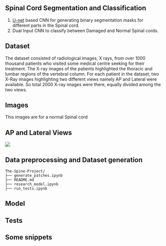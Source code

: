 ## Spinal Cord Segmentation and Classification
1. [U-net](https://arxiv.org/abs/1505.04597) based CNN for generating binary segmentation masks for different parts in the Spinal cord.
2. Dual Input CNN to classify between Damaged and Normal Spinal cords.

## Dataset
The dataset consisted of radiological images, X rays, from over 1000 thousand patients who
visited some medical centre seeking for their treatment. The X-ray images of the patients
highlighted the thoracic and lumbar regions of the vertebral column. For each
patient in the dataset, two X-Ray images highlighting two different views namely AP
and Lateral were available. So total 2000 X-ray images were there, equally divided among the two views.

## Images
This images are for a normal Spinal cord
## AP and Lateral Views
<img src="https://github.com/rudraksh97/The-Spine-Project/blob/master/Examples/Github/APLAT.jpg?raw=True">

## Data preprocessing and Dataset generation

```
The-Spine-Project/
├── generate_patches.ipynb
├── README.md
├── research_model.ipynb
├── run_tests.ipynb
```

## Model

## Tests

## Some snippets
